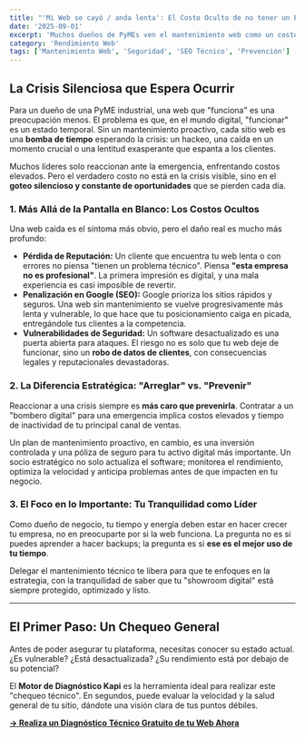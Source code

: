 ```yaml
---
title: "'Mi Web se cayó / anda lenta': El Costo Oculto de no tener un Plan de Mantenimiento"
date: '2025-09-01'
excerpt: 'Muchos dueños de PyMEs ven el mantenimiento web como un costo evitable, hasta que es demasiado tarde. Descubre los riesgos silenciosos que amenazan tu web y por qué la prevención es la inversión más rentable.'
category: 'Rendimiento Web'
tags: ['Mantenimiento Web', 'Seguridad', 'SEO Técnico', 'Prevención']
---
```


## La Crisis Silenciosa que Espera Ocurrir

Para un dueño de una PyME industrial, una web que "funciona" es una preocupación menos. El problema es que, en el mundo digital, "funcionar" es un estado temporal. Sin un mantenimiento proactivo, cada sitio web es una **bomba de tiempo** esperando la crisis: un hackeo, una caída en un momento crucial o una lentitud exasperante que espanta a los clientes.

Muchos líderes solo reaccionan ante la emergencia, enfrentando costos elevados. Pero el verdadero costo no está en la crisis visible, sino en el **goteo silencioso y constante de oportunidades** que se pierden cada día.

### 1. Más Allá de la Pantalla en Blanco: Los Costos Ocultos

Una web caída es el síntoma más obvio, pero el daño real es mucho más profundo:

*   **Pérdida de Reputación:** Un cliente que encuentra tu web lenta o con errores no piensa "tienen un problema técnico". Piensa **"esta empresa no es profesional"**. La primera impresión es digital, y una mala experiencia es casi imposible de revertir.
*   **Penalización en Google (SEO):** Google prioriza los sitios rápidos y seguros. Una web sin mantenimiento se vuelve progresivamente más lenta y vulnerable, lo que hace que tu posicionamiento caiga en picada, entregándole tus clientes a la competencia.
*   **Vulnerabilidades de Seguridad:** Un software desactualizado es una puerta abierta para ataques. El riesgo no es solo que tu web deje de funcionar, sino un **robo de datos de clientes**, con consecuencias legales y reputacionales devastadoras.

### 2. La Diferencia Estratégica: "Arreglar" vs. "Prevenir"

Reaccionar a una crisis siempre es **más caro que prevenirla**. Contratar a un "bombero digital" para una emergencia implica costos elevados y tiempo de inactividad de tu principal canal de ventas.

Un plan de mantenimiento proactivo, en cambio, es una inversión controlada y una póliza de seguro para tu activo digital más importante. Un socio estratégico no solo actualiza el software; monitorea el rendimiento, optimiza la velocidad y anticipa problemas antes de que impacten en tu negocio.

### 3. El Foco en lo Importante: Tu Tranquilidad como Líder

Como dueño de negocio, tu tiempo y energía deben estar en hacer crecer tu empresa, no en preocuparte por si la web funciona. La pregunta no es si puedes aprender a hacer backups; la pregunta es si **ese es el mejor uso de tu tiempo**.

Delegar el mantenimiento técnico te libera para que te enfoques en la estrategia, con la tranquilidad de saber que tu "showroom digital" está siempre protegido, optimizado y listo.

---

## El Primer Paso: Un Chequeo General

Antes de poder asegurar tu plataforma, necesitas conocer su estado actual. ¿Es vulnerable? ¿Está desactualizada? ¿Su rendimiento está por debajo de su potencial?

El **Motor de Diagnóstico Kapi** es la herramienta ideal para realizar este "chequeo técnico". En segundos, puede evaluar la velocidad y la salud general de tu sitio, dándote una visión clara de tus puntos débiles.

**[-> Realiza un Diagnóstico Técnico Gratuito de tu Web Ahora](/)**